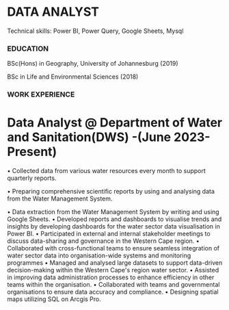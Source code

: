 # DATA ANALYST

Technical skills: Power BI, Power Query, Google Sheets, Mysql

### EDUCATION 
BSc(Hons) in Geography, University of Johannesburg (2019)

BSc in Life and Environmental Sciences (2018)

### WORK EXPERIENCE
# Data Analyst @ Department of Water and Sanitation(DWS) -(June 2023-Present)

• Collected data from various water resources every month to support quarterly reports.

• Preparing comprehensive scientific reports by using and analysing data from the Water Management System.

• Data extraction from the Water Management System by writing and using Google Sheets.
• Developed reports and dashboards to visualise trends and insights by developing dashboards for the water 
  sector data visualisation in Power BI.
• Participated in external and internal stakeholder meetings to discuss data-sharing and governance in the 
  Western Cape region.
• Collaborated with cross-functional teams to ensure seamless integration of water sector data into 
  organisation-wide systems and monitoring programmes
• Managed and analysed large datasets to support data-driven decision-making within the Western Cape's 
  region water sector.
• Assisted in improving data administration processes to enhance efficiency in other teams within the 
  organisation.
• Collaborated with teams and governmental organisations to ensure data accuracy and compliance.
• Designing spatial maps utilizing SQL on Arcgis Pro.

###
